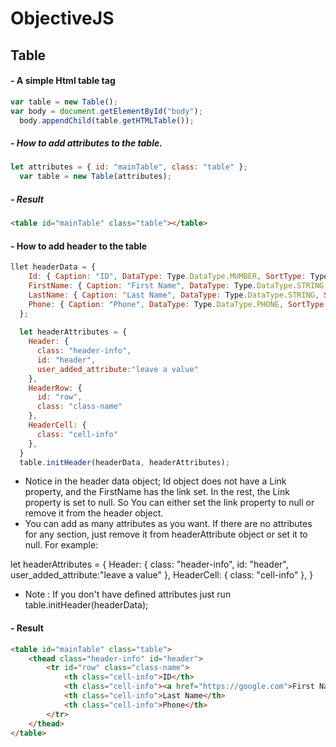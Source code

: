 # ObjectiveJS

## Table

#### - A simple Html table tag
```javascript
var table = new Table();
var body = document.getElementById("body");
  body.appendChild(table.getHTMLTable());
```
##### - How to add attributes to the table.
```javascript
let attributes = { id: "mainTable", class: "table" };
  var table = new Table(attributes);
```
##### - Result
```HTML
<table id="mainTable" class="table"></table>
```

#### - How to add header to the table
  
```JavaScript
llet headerData = {
    Id: { Caption: "ID", DataType: Type.DataType.MUMBER, SortType: Type.OrderType.ASC, Display: true },
    FirstName: { Caption: "First Name", DataType: Type.DataType.STRING, SortType: Type.OrderType.NONE, Display: true, Link: "https://google.com" },
    LastName: { Caption: "Last Name", DataType: Type.DataType.STRING, SortType: Type.OrderType.NONE, Display: true, Link: null },
    Phone: { Caption: "Phone", DataType: Type.DataType.PHONE, SortType: Type.OrderType.NONE, Display: true, Link: null }
  };
   
  let headerAttributes = {
    Header: {
      class: "header-info",
      id: "header",
      user_added_attribute:"leave a value"
    },
    HeaderRow: {
      id: "row",
      class: "class-name"
    },
    HeaderCell: {
      class: "cell-info"
    },
  }
  table.initHeader(headerData, headerAttributes);
```
- Notice in the header data object; Id object does not have a Link property, and the FirstName has the link set. In the rest, the Link property is set to null. So You can either set the link property to null or remove it from the header object.
- You can add as many attributes as you want. If there are no attributes for any section, just remove it from headerAttribute object or set it to null. For example: 

let headerAttributes = {
    Header: {
      class: "header-info",
      id: "header",
      user_added_attribute:"leave a value"
    },
    HeaderCell: {
      class: "cell-info"
    },
  }

- Note : If you don't have defined attributes just run table.initHeader(headerData);


#### - Result

```HTML
<table id="mainTable" class="table">
    <thead class="header-info" id="header">
        <tr id="row" class="class-name">
            <th class="cell-info">ID</th>
            <th class="cell-info"><a href="https://google.com">First Name</a></th>
            <th class="cell-info">Last Name</th>
            <th class="cell-info">Phone</th>
        </tr>
    </thead>
</table>
```